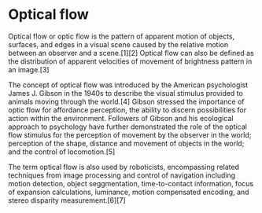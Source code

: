 # Optical flow

Optical flow or optic flow is the pattern of apparent motion of objects, surfaces, and edges in a visual scene caused by the relative motion between an observer and a scene.[1][2] Optical flow can also be defined as the distribution of apparent velocities of movement of brightness pattern in an image.[3]

The concept of optical flow was introduced by the American psychologist James J. Gibson in the 1940s to describe the visual stimulus provided to animals moving through the world.[4] Gibson stressed the importance of optic flow for affordance perception, the ability to discern possibilities for action within the environment. Followers of Gibson and his ecological approach to psychology have further demonstrated the role of the optical flow stimulus for the perception of movement by the observer in the world; perception of the shape, distance and movement of objects in the world; and the control of locomotion.[5]

The term optical flow is also used by roboticists, encompassing related techniques from image processing and control of navigation including motion detection, object seggmentation, time-to-contact information, focus of expansion calculations, luminance, motion compensated encoding, and stereo disparity measurement.[6][7]